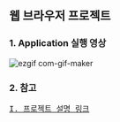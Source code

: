 ## 웹 브라우저 프로젝트

### 1. Application 실행 영상

![ezgif com-gif-maker](https://user-images.githubusercontent.com/77099686/129701651-344cc14f-0454-4fd1-a141-a0a22d0e2926.gif)

### 2. 참고
<pre><a href="https://youngjaelee-dev.tistory.com/entry/%EC%9B%B9-%EB%B8%8C%EB%9D%BC%EC%9A%B0%EC%A0%80Web-Browser-Appliciation?category=914352">I. 프로젝트 설명 링크</a></pre>
